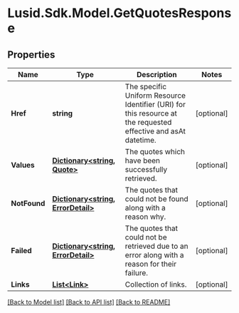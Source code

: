 
# Lusid.Sdk.Model.GetQuotesResponse

## Properties

Name | Type | Description | Notes
------------ | ------------- | ------------- | -------------
**Href** | **string** | The specific Uniform Resource Identifier (URI) for this resource at the requested effective and asAt datetime. | [optional] 
**Values** | [**Dictionary&lt;string, Quote&gt;**](Quote.md) | The quotes which have been successfully retrieved. | [optional] 
**NotFound** | [**Dictionary&lt;string, ErrorDetail&gt;**](ErrorDetail.md) | The quotes that could not be found along with a reason why. | [optional] 
**Failed** | [**Dictionary&lt;string, ErrorDetail&gt;**](ErrorDetail.md) | The quotes that could not be retrieved due to an error along with a reason for their failure. | [optional] 
**Links** | [**List&lt;Link&gt;**](Link.md) | Collection of links. | [optional] 

[[Back to Model list]](../README.md#documentation-for-models)
[[Back to API list]](../README.md#documentation-for-api-endpoints)
[[Back to README]](../README.md)

